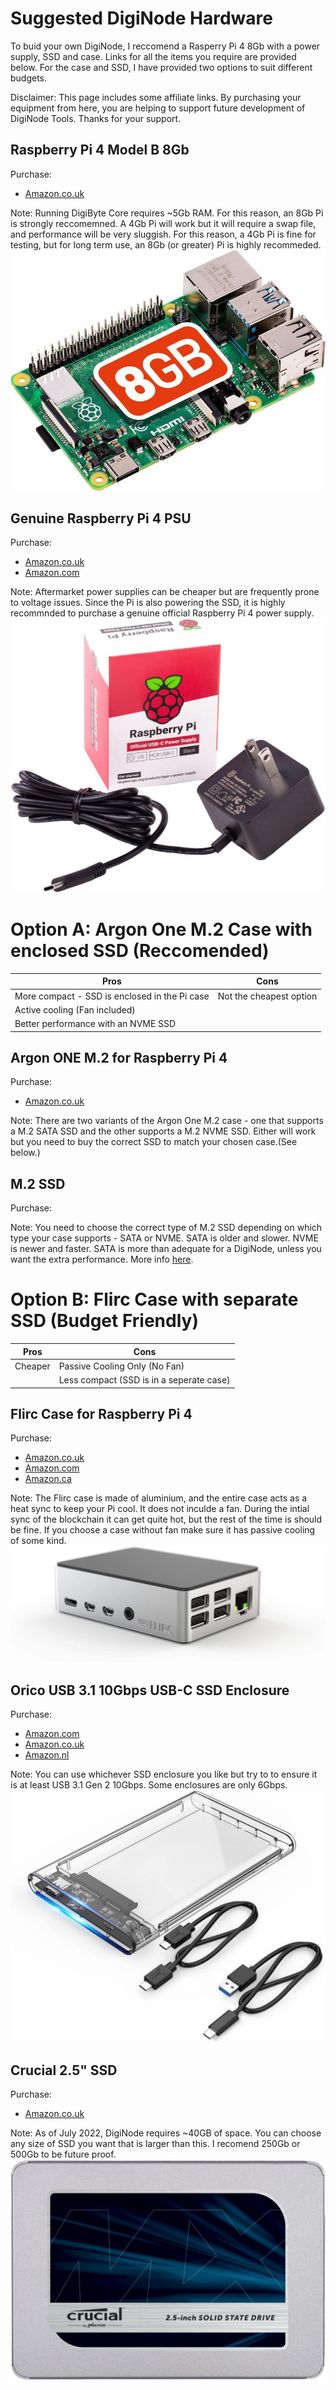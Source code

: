 # Suggested DigiNode Hardware

To buid your own DigiNode, I reccomend a Rasperry Pi 4 8Gb with a power supply, SSD and case. Links for all the items you require are provided below. For the case and SSD, I have provided two options to suit different budgets.

Disclaimer: This page includes some affiliate links. By purchasing your equipment from here, you are helping to support future development of DigiNode Tools. Thanks for your support.


## Raspberry Pi 4 Model B 8Gb
Purchase:
- [Amazon.co.uk](https://amzn.to/3alBS9k)

Note: Running DigiByte Core requires ~5Gb RAM. For this reason, an 8Gb Pi is strongly reccomemned. A 4Gb Pi will work but it will require a swap file, and performance will be very sluggish. For this reason, a 4Gb Pi is fine for testing, but for long term use, an 8Gb (or greater) Pi is highly recommeded.
![Raspberry Pi 4 Model B 8Gb](/images/rpi4_8gb.jpg)

## Genuine Raspberry Pi 4 PSU
Purchase:
- [Amazon.co.uk](https://amzn.to/3P5YtFI)
- [Amazon.com](https://amzn.to/3ae8To1)

Note: Aftermarket power supplies can be cheaper but are frequently prone to voltage issues. Since the Pi is also powering the SSD, it is highly recommnded to purchase a genuine official Raspberry Pi 4 power supply. 
![Raspberry Pi 4 PSU](/images/rpi4_psu.jpg)


# Option A: Argon One M.2 Case with enclosed SSD (Reccomended)

| **Pros**                                          | **Cons**                             			     |
|---------------------------------------------------|----------------------------------------------------|
| More compact - SSD is enclosed in the Pi case  	| Not the cheapest option     			             |
| Active cooling (Fan included)                     | 		                                             |
| Better performance with an NVME SSD               | 		                                             |

## Argon ONE M.2 for Raspberry Pi 4
Purchase:
- [Amazon.co.uk](https://amzn.to/3alBS9k)

Note: There are two variants of the Argon One M.2 case - one that supports a M.2 SATA SSD and the other supports a M.2 NVME SSD. Either will work but you need to buy the correct SSD to match your chosen case.(See below.)

## M.2 SSD
Purchase:

Note: You need to choose the correct type of M.2 SSD depending on which type your case supports - SATA or NVME. SATA is older and slower. NVME is newer and faster. SATA is more than adequate for a DigiNode, unless you want the extra performance. More info [here](https://www.pcguide.com/ssd/guide/nvme-vs-m-2-vs-sata/).



# Option B: Flirc Case with separate SSD (Budget Friendly)

| **Pros**              | **Cons**                             			     |
|-----------------------|----------------------------------------------------|
| Cheaper   			| Passive Cooling Only (No Fan)     				 |
|   					| Less compact (SSD is in a seperate case) 			 |

## Flirc Case for Raspberry Pi 4
Purchase:
- [Amazon.co.uk](https://amzn.to/3IjCkRV)
- [Amazon.com](https://amzn.to/3R5abSN)
- [Amazon.ca](https://amzn.to/3P1YcDA)

Note: The Flirc case is made of aluminium, and the entire case acts as a heat sync to keep your Pi cool. It does not inculde a fan. During the intial sync of the blockchain it can get quite hot, but the rest of the time is should be fine. If you choose a case without fan make sure it has passive cooling of some kind.
![Flirc case](/images/flirc_case.jpg)

## Orico USB 3.1 10Gbps USB-C SSD Enclosure
Purchase: 
- [Amazon.com](https://amzn.to/3P4VTQh) 
- [Amazon.co.uk](https://amzn.to/3ydNfbf) 
- [Amazon.nl](https://amzn.to/3yh6Asc)

Note: You can use whichever SSD enclosure you like but try to to ensure it is at least USB 3.1 Gen 2 10Gbps. Some enclosures are only 6Gbps.
![Orico enclosure](/images/orico_enclosure.jpg)

## Crucial 2.5" SSD
Purchase:
- [Amazon.co.uk](https://amzn.to/3IjFNjF)

Note: As of July 2022, DigiNode requires ~40GB of space. You can choose any size of SSD you want that is larger than this. I recomend 250Gb or 500Gb to be future proof.
![Crucial 2.5" SSD](/images/crucial_2.5_ssd.jpg)
